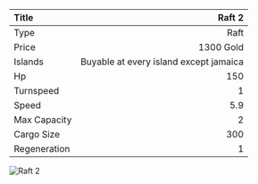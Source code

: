 |Title        | Raft 2     
|:-|-:
|Type         | Raft                  
|Price        | 1300 Gold    
|Islands      | Buyable at every island except jamaica
|Hp           | 150
|Turnspeed    | 1
|Speed        | 5.9
|Max Capacity | 2
|Cargo Size   | 300
|Regeneration | 1

<img src="assets/img/raft.png" alt="Raft 2">